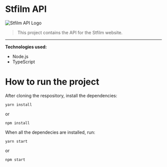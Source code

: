 # Stfilm API
![Stfilm API Logo](https://i.pinimg.com/originals/df/0a/d7/df0ad71d0da0d9dc89b4fbab658c96da.gif)

>This project contains the API for the Stfilm website.
---
**Technologies used:** 

* Node.js
* TypeScript

# How to run the project

After cloning the respository, install the dependencies:

```
yarn install
```

or

```
npm install
```
When all the dependecies are installed, run:

```
yarn start
```

or

```
npm start
```